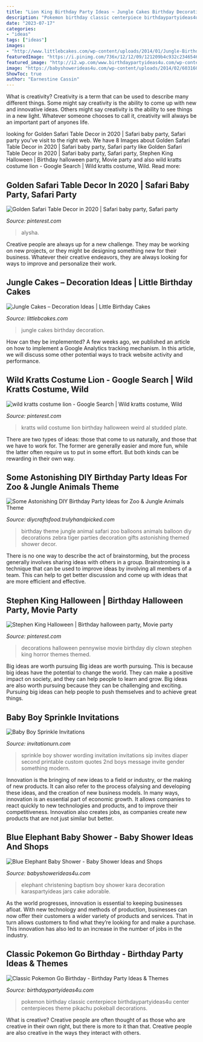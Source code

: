 ```yaml
---
title: "Lion King Birthday Party Ideas ~ Jungle Cakes Birthday Decoration"
description: "Pokemon birthday classic centerpiece birthdaypartyideas4u center centerpieces theme pikachu pokeball decorations"
date: "2023-07-17"
categories:
- "ideas"
tags: ["ideas"]
images:
- "http://www.littlebcakes.com/wp-content/uploads/2014/01/Jungle-Birthday-Cakes.jpg"
featuredImage: "https://i.pinimg.com/736x/12/12/09/121209b4c932c2346546a9a44f1f8f84---april-wild-kratts.jpg"
featured_image: "http://i2.wp.com/www.birthdaypartyideas4u.com/wp-content/uploads/2017/06/Classic-Pokemon-Go-Birthday-Pokeball-Centerpiece-600x800.jpg?resize=570%2C760"
image: "https://babyshowerideas4u.com/wp-content/uploads/2014/02/603160_269031853236866_2116257927_n_600x907.jpg"
ShowToc: true
author: "Earnestine Cassin"
---
```



What is creativity?
Creativity is a term that can be used to describe many different things. Some might say creativity is the ability to come up with new and innovative ideas. Others might say creativity is the ability to see things in a new light. Whatever someone chooses to call it, creativity will always be an important part of anyones life.

	

		
looking for Golden Safari Table Decor in 2020 | Safari baby party, Safari party you've visit to the right web. We have 8 Images about Golden Safari Table Decor in 2020 | Safari baby party, Safari party like Golden Safari Table Decor in 2020 | Safari baby party, Safari party, Stephen King Halloween | Birthday halloween party, Movie party and also wild kratts costume lion - Google Search | Wild kratts costume, Wild. Read more:
		
    
## Golden Safari Table Decor In 2020 | Safari Baby Party, Safari Party

<img loading=lazy src="https://i.pinimg.com/1200x/6d/fe/e8/6dfee8379664417c29a26364282a7b58.jpg" onerror="this.onerror=null;this.src='https://tse1.mm.bing.net/th?id=OIP.DcXT2Zsyh7meWqztdUA9wQHaMG&amp;pid=15.1';" alt="Golden Safari Table Decor in 2020 | Safari baby party, Safari party">

_Source: pinterest.com_

>alysha. 

	

Creative people are always up for a new challenge. They may be working on new projects, or they might be designing something new for their business. Whatever their creative endeavors, they are always looking for ways to improve and personalize their work.

    
## Jungle Cakes – Decoration Ideas | Little Birthday Cakes

<img loading=lazy src="http://www.littlebcakes.com/wp-content/uploads/2014/01/Jungle-Birthday-Cakes.jpg" onerror="this.onerror=null;this.src='https://tse3.mm.bing.net/th?id=OIP.fg4Lqna3SZXRuRJgGUzAqAHaJ4&amp;pid=15.1';" alt="Jungle Cakes – Decoration Ideas | Little Birthday Cakes">

_Source: littlebcakes.com_

>jungle cakes birthday decoration. 

	

How can they be implemented?
A few weeks ago, we published an article on how to implement a Google Analytics tracking mechanism. In this article, we will discuss some other potential ways to track website activity and performance.

    
## Wild Kratts Costume Lion - Google Search | Wild Kratts Costume, Wild

<img loading=lazy src="https://i.pinimg.com/736x/12/12/09/121209b4c932c2346546a9a44f1f8f84---april-wild-kratts.jpg" onerror="this.onerror=null;this.src='https://tse4.mm.bing.net/th?id=OIP.02DHcuc8F3jnPJC6NmQ_uwHaJ3&amp;pid=15.1';" alt="wild kratts costume lion - Google Search | Wild kratts costume, Wild">

_Source: pinterest.com_

>kratts wild costume lion birthday halloween weird al studded plate. 

	

There are two types of ideas: those that come to us naturally, and those that we have to work for. The former are generally easier and more fun, while the latter often require us to put in some effort. But both kinds can be rewarding in their own way.

    
## Some Astonishing DIY Birthday Party Ideas For Zoo &amp; Jungle Animals Theme

<img loading=lazy src="https://diycraftsfood.trulyhandpicked.com/wp-content/uploads/2016/06/Animal-birthday-party_as.jpg" onerror="this.onerror=null;this.src='https://tse2.mm.bing.net/th?id=OIP.83o7nacrJk7rH5246fQUTgHaJ3&amp;pid=15.1';" alt="Some Astonishing DIY Birthday Party Ideas for Zoo &amp; Jungle Animals Theme">

_Source: diycraftsfood.trulyhandpicked.com_

>birthday theme jungle animal safari zoo balloons animals balloon diy decorations zebra tiger parties decoration gifts astonishing themed shower decor. 

	

There is no one way to describe the act of brainstorming, but the process generally involves sharing ideas with others in a group. Brainstroming is a technique that can be used to improve ideas by involving all members of a team. This can help to get better discussion and come up with ideas that are more efficient and effective.

    
## Stephen King Halloween | Birthday Halloween Party, Movie Party

<img loading=lazy src="https://i.pinimg.com/736x/ca/c4/25/cac42553e5076c0da255646718febfdb.jpg" onerror="this.onerror=null;this.src='https://tse1.mm.bing.net/th?id=OIP.MIM80GFz3I9tplxPhvZwDAHaLG&amp;pid=15.1';" alt="Stephen King Halloween | Birthday halloween party, Movie party">

_Source: pinterest.com_

>decorations halloween pennywise movie birthday diy clown stephen king horror themes themed. 

	

Big ideas are worth pursuing
Big ideas are worth pursuing. This is because big ideas have the potential to change the world. They can make a positive impact on society, and they can help people to learn and grow. Big ideas are also worth pursuing because they can be challenging and exciting. Pursuing big ideas can help people to push themselves and to achieve great things.

    
## Baby Boy Sprinkle Invitations

<img loading=lazy src="https://www.invitationurn.com/wp-content/uploads/2016/08/baby_boy_sprinkle_invitations_wording.jpg" onerror="this.onerror=null;this.src='https://tse2.mm.bing.net/th?id=OIP.Lo3lQ84uGiocYST_E8xmkwHaKX&amp;pid=15.1';" alt="Baby Boy Sprinkle Invitations">

_Source: invitationurn.com_

>sprinkle boy shower wording invitation invitations sip invites diaper second printable custom quotes 2nd boys message invite gender something modern. 

	

Innovation is the bringing of new ideas to a field or industry, or the making of new products. It can also refer to the process ofalysing and developing these ideas, and the creation of new business models. In many ways, innovation is an essential part of economic growth. It allows companies to react quickly to new technologies and products, and to improve their competitiveness. Innovation also creates jobs, as companies create new products that are not just similar but better.

    
## Blue Elephant Baby Shower - Baby Shower Ideas And Shops

<img loading=lazy src="https://babyshowerideas4u.com/wp-content/uploads/2014/02/603160_269031853236866_2116257927_n_600x907.jpg" onerror="this.onerror=null;this.src='https://tse3.mm.bing.net/th?id=OIP.Q5y8gaUG64YvDBqwnxvlSgHaLM&amp;pid=15.1';" alt="Blue Elephant Baby Shower - Baby Shower Ideas and Shops">

_Source: babyshowerideas4u.com_

>elephant christening baptism boy shower kara decoration karaspartyideas jars cake adorable. 

	

As the world progresses, innovation is essential to keeping businesses afloat. With new technology and methods of production, businesses can now offer their customers a wider variety of products and services. That in turn allows customers to find what they’re looking for and make a purchase. This innovation has also led to an increase in the number of jobs in the industry.

    
## Classic Pokemon Go Birthday - Birthday Party Ideas &amp; Themes

<img loading=lazy src="http://i2.wp.com/www.birthdaypartyideas4u.com/wp-content/uploads/2017/06/Classic-Pokemon-Go-Birthday-Pokeball-Centerpiece-600x800.jpg?resize=570%2C760" onerror="this.onerror=null;this.src='https://tse4.mm.bing.net/th?id=OIP.JonXDWFNy37XqMm8UJP5HgHaJ4&amp;pid=15.1';" alt="Classic Pokemon Go Birthday - Birthday Party Ideas &amp; Themes">

_Source: birthdaypartyideas4u.com_

>pokemon birthday classic centerpiece birthdaypartyideas4u center centerpieces theme pikachu pokeball decorations. 

	

What is creative?
Creative people are often thought of as those who are creative in their own right, but there is more to it than that. Creative people are also creative in the ways they interact with others.

